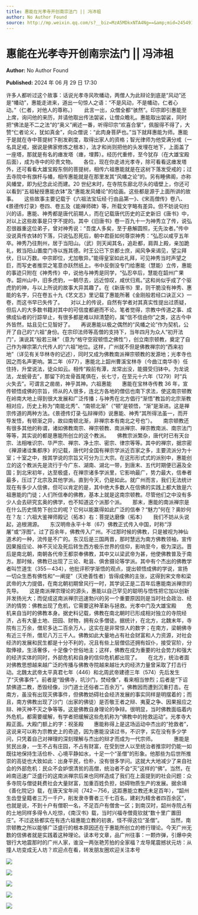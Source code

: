 ```yaml
---
title: 惠能在光孝寺开创南宗法门 || 冯沛祖
author: No Author Found
source: http://mp.weixin.qq.com/s?__biz=MzA5MDkxNTA4Ng==&amp;mid=2454915320&amp;idx=1&amp;sn=32fe9a69ada46f1bc64f93cad5d7d9a5&amp;chksm=87a3c099b0d4498f7f2d0b670671993b5fbdb31ce95d3930c44f0de9f51cf1b3d490a232b21d&poc_token=HJ_Do2ejHyO-wNZGG8Q1S8FdPgy1YBBEob-nUEme
---
```


# 惠能在光孝寺开创南宗法门 || 冯沛祖

**Author:** No Author Found

**Published:** 2024 年 06 月 29 日 17:30

许多人都听过这个故事：话说光孝寺风吹幡动，两僧人为此辩论到底是“风动”还是“幡动”，惠能走进来，道出一句惊人之语：“不是风动，不是幡动，仁者心动。”（仁者，对他人的尊称。）      此言一出，众僧全都“骇然”。印宗即引惠能至上席，询问他的来历，并请他取出传法袈裟，让僧众瞻礼。惠能取出袈裟，同时把“佛法是不二之法”的“奥义”阐述一番，听得印宗“欢喜合掌”，佩服得不得了，大赞“仁者论义，犹如真金”，向众僧说：“此肉身菩萨也。”当下就拜惠能为师。惠能于是就在寺中菩提树下削发剃度，取得出家人的资格；智光律师为他受满分戒（一名具足戒，据说是佛家修炼之根本），法才和尚则把他的头发埋在地下，上面盖了一座塔，那就是有名的瘗发塔（瘗，埋葬）。经历代重修，至今犹存（在大雄宝殿后面），成为寺中的珍贵文物。　　各位，现在你走进光孝寺，除可看看这瘗发塔外，还可看看大雄宝殿东侧的菩提树，相传六祖惠能就是在这树下落发受戒的；过去寺院中有旗杆与幡，相传惠能就是在那里发其“风幡之论”的。另有睡佛阁，亦称风幡堂，即为纪念此论而建。20 世纪末时，在寺院东廊北尽头的墙壁上，你还可以看到“五祖秘授惠能衣钵”及“惠能发风幡论”的绘画。这些都是源于上面所讲的故事。　　这些故事主要记载于《六祖法宝坛经·行由品第一》、《宋高僧传》卷八、《景德传灯录》卷四、卷五及《能禅师碑》等，所载文字略有差异。但不妨说句扫兴的话，惠能、神秀都是唐代前期人，而在记载唐代历史的正史新旧《唐书》中，对以上这些故事是只字不提的。其中《旧唐书》卷一百九十一为神秀立了传，说弘忍很器重这位弟子，曾对神秀说：“吾度人多矣，至于悬解圆照，无先汝者。”传中没说真传衣钵的下落，只说弘忍死后，朝中君臣如何尊崇神秀：“弘忍以咸亨五年卒。神秀乃往荆州，居于当阳山。（武）则天闻其名，追赴都，肩舆上殿，亲加跪礼，敕当阳山置度门寺以旌其德。时王公已下京都士庶，闻风争来谒见，望尘拜伏，日以万数。中宗即位，尤加敬异。”能得皇室如此礼拜，可见神秀当时声望之巨，而写史者推崇之笔意亦跃然纸上。书中反倒没专门给惠能（慧能）立传，惠能的事迹只附在《神秀传》中，说他与神秀是同学，“弘忍卒后，慧能在韶州广果寺。韶州山中，旧多虎豹，一朝尽去，远近惊叹，咸伏归焉。”这和尚似乎成了个驱虎豹的神，与以上所说的故事大异其趣了。在《新唐书》里，则干脆没有神秀、惠能的名字，只在卷五十九《艺文志》里记载了惠能所著《金刚般若经口诀正义》一卷，而这书早已失传了。　　对以上的传说，自然有学者对其真实性提出过质疑，但后人的大多数书籍对其中的可信度都避而不论。笔者觉得，宗教中传道之事、成佛成仙者的行踪举止，有很多都是难以辩清楚的，属“信不信由你”之类，这古今中外皆然，姑且见仁见智好了。　　再说惠能以极之偶然的“风幡之论”作为契机，公开了自己的“六祖”身份。在宗印法师等高僧的支持下，当年四月为众人“初开法门”，演说其“般若三昧”（意为“格守空寂顿悟之佛性”），创立南宗顿教，奠定了自己作为禅宗第六代传人的“六祖”地位。这样，广州就不但是佛教禅宗的“西来初地”（详见有关华林寺的记述），同时又成为佛教南派禅宗顿教的发源地；光孝寺也因之而名声更响。第二年（677），惠能北上韶州曹溪宝林寺（今曲江南华寺）任住持，升堂说法，徒众如云。相传“殿前有潭，龙常出没，能摄受归钵中。为龙说法，龙蜕骨去”，那留下的龙骨首尾俱在，长七寸，在至元十六年（1279）时“兵火失去”。可谓言之凿凿，神乎其神。六祖惠能　　惠能在宝林寺传教 36 年，宣传顿悟成佛的宗旨，师从的人很多，连北方各地的僧侣也南下求法，使这南宗顿教在岭南大地上得到很大发展和广泛传播；与神秀在北方倡行“渐悟”教旨的北宗渐教相对应，历史上称为“南能北秀”、“南顿北渐”（“顿”是顿悟，“渐”是渐进。这是禅宗传道的两种方法。《景德传灯录·弘辩禅师》说惠能、神秀“其所得法虽一，而开导发悟，有顿渐之异，故曰南顿北渐，非禅宗本有南北之号也”）。　　南宗顿教还有很多其他的称谓，诸如佛教南宗、禅宗顿教、南派禅宗、禅宗教南派、南宗法门等等，其实说的都是惠能所创立的这个教派。　　佛教宗派繁杂，唐代时已有天台宗、法相唯识宗、华严宗、禅宗、净土宗、密宗、律宗等等。其中的禅宗，据宗密《禅源诸诠集都序》的记载，唐代时全国有禅宗学派近百家之多，主要流派分为十室；十室之中，按其学说的宗旨又可分为三大宗。在这形形式式的派别中，惠能创立的这个教派先是流行于今广东、湖南、湖北一带，到唐末、五代时期便已遍及全国；到北宋初年，达至极盛，在禅宗诸多学派里，它影响最广，势力最大，信奉者最多，压过了北宗及其他学派。直到今天，仍是如此。就广州而言，我们无法统计现在有多少人信佛，但可以肯定的是，其中绝大多数人在信佛的实践上都大致是六祖惠能的门徒；人们所信奉的佛教，基本上就是这南宗顿教。尽管他们之中没有多少人会去研究玄奥的佛学，也不知道这个派那个派。　　那末，惠能的南派禅宗是在什么历史情势下创立的呢？它何以能赢得如此广泛的信奉？“魅力”何在？奥妙何在？左：六祖大鉴禅师殿记（拓本）右：菩提达磨像（拓本）　　我们不妨从头说起，追根溯源。　　东汉明帝永平十年（67）佛教正式传入中国，时称“浮屠”或“浮图”。过了百余年，佛教传入广州。不过那时候的佛教，只是被视为神仙道术的一种，流传是不广的。东汉后是三国两晋，那时慧远为南方佛教领袖，宣传因果报应论、神不灭论及死后转生西方极乐世界的信仰，影响至今，极为深远。晋后是南北朝，南朝各代帝王都崇奉佛教，其中又以梁武帝为甚，他使佛教普及于南方。那时候，佛教已出现了三论、毗昙、俱舍摄论等学派。其中有个杰出的佛教学者叫竺道生（355－434），他批评积学渐悟的观点，提出顿悟成佛的学说，宣扬一切众生悉有佛性和“一阐提”（灭绝善性者）皆得成佛的主张，这得到宋文帝和梁武帝的大力提倡，在南北朝初期曾风行一时，其学说正是二百年后惠能南派禅宗的先导。　　这是南派禅宗理论的源头，惠能以自己罕见的聪明与悟性把它加以创新并发扬光大；而促成这南派禅宗迅速勃兴的另一个重要原因则是当时社会政治、经济的情势：佛教出现了危机，它需要这种革新与拯救。光孝中门及大雄宝殿　　危机来自当时的佛教本身。据史料记载，佛教在南北朝时已形成相对独立的寺院经济，占有大量土地、田园、财物，拥有众多僧徒。据统计，在北方，北魏末年，寺院有三万余，僧尼多达二百余万人，这实在是非常惊人的数字；在南方，梁朝佛寺有近三千所，僧尼八万三千人。佛教如此大量地占有社会财富和人力资源，对社会经济的发展和民生都是十分不利的，况且有些上层僧侣还拥有奴仆，接受官阶，分取俸禄，生活奢侈，十足像个世俗地主；这样，佛教在成为重要的社会势力和强大的经济实体的同时，外部危机和自身的信仰危机都出现了。　　在北方，统治者面对佛教思想越来越广泛的传播与佛教寺院越来越壮大的经济力量曾采取了打击行动。北魏太武帝太平真君七年（446）和北周武帝建德三年（574）先后发生了“灭佛事件”。前者是“毁佛寺，坑沙门，焚经像”，看来相当惨烈；后者是“下诏禁佛道二教，悉毁经像，沙门道士还俗者二百余万”。佛教因而遭到沉重打击。在南方，虽没有出现灭佛事件，但佛教妨碍社会经济发展的事实同样是明摆着的；而且，南方佛教出现了沙门（出家的佛徒）是否敬王者之辩、夷夏之争、因果报应之辩、神灭神不灭之争等等。这是佛教自身理论的争辩。很明显，当时佛教面临着内外危机，都需要缓解，有学者把缓解这些危机称为“佛教中的抢救运动”。光孝寺大殿正面。大殿门额上的字：祝圣殿　　惠能称得上是这场运动中杰出的“抢救者”，这说来可以称为宗教史上的奇迹，因为惠能没读过书，不识字，实在没有多少学问，只凭着自己对禅理的深刻理解与杰出的辩才而成为一代宗师。　　　　惠能是贫民出身，一生不占有庄园，不占有财富，在受到世人以至统治者推崇时仍能一如既往地保持生活俭朴、心境平静如水，十足一个“圣僧”的形象。他那些为后世所推崇的高徒也大致如此：出身平民，俭朴，没有很多学问。这就大大地减少了来自社会的外部危机：民众不会妒恨清贫的高僧，统治者不会“灭”这样的“佛”。当然，在岭南迅速广泛盛行的这南派禅宗后来也同样造成了我们在上面提到的社会问题：众多寺院与僧徒耗费社会大量财富，加重百姓负担，妨碍物质生产的发展。据余靖《善化院记》载，在唐天宝年间（742－756，这距惠能立教还未足百年），“韶州生齿登皇籍者三万一千户，削发隶寺曹者三千七百名，建刹为精舍者四百余区”，也就是说，不到十户有僧职一名，不足百户有僧舍一区；到南汉时，韶州寺院占有的土地同样多得令人吃惊，《南汉书》载，当时兴福寺僧竟钦就“数十里广置田庄”。不过这些都实在有违六祖惠能立教的初衷，怪不得这位“圣僧”。　　当然，南宗顿教之所以能够广泛盛行的根本原因还在于惠能所创立的修行理论。今天广州无数的信佛者就是实践着这种理论。读本号文章，品广州往事：一颗炸弹，引爆中央银行大地震那时的广州人家，谁没一两张艳芳拍的全家福？龙导尾震撼状元坊：从撞人坊变成无人坊？欢迎点在看，转发朋友圈欢迎关注本号

![](https://mmbiz.qpic.cn/mmbiz_jpg/PJWG74pLsMYEf451SwZCbDkiaAUC9TygHzcMaqlm1M3bW52TyYYEx27aAjgZ4xzjeNHrFm52JNENH2h4jQBpYDQ/640?wx_fmt=jpeg&from=appmsg)

![](https://mmbiz.qpic.cn/mmbiz_gif/Ljib4So7yuWgTRnJNwP3C2KVXxnyG3rBYtxthWEBawLYghHUOoSnzgUNIepwBNndPmL463dmzCVlkTiaib20NAL6Q/640?wx_fmt=gif&from=appmsg)

![](https://mmbiz.qpic.cn/mmbiz_jpg/PJWG74pLsMYEf451SwZCbDkiaAUC9TygHhvqhTIFibeXib6E7C0G6q5FiazfywNG4RdsnufzM1g0UicI938Mzp5gykA/640?from=appmsg)

![](https://mmbiz.qpic.cn/mmbiz_jpg/PJWG74pLsMYEf451SwZCbDkiaAUC9TygHJR98jiavPz4ASibsGicn6VTJj8Xpic8NC1cuMZY9o3xQezt2tLdrVEPwBw/640?from=appmsg)

![](https://mmbiz.qpic.cn/mmbiz_jpg/PJWG74pLsMYEf451SwZCbDkiaAUC9TygHOVSkRt596ibaibEMR47zEIvJuyuptkXibO0uVOgDqLHTjeDzUib8VjXk5w/640?from=appmsg)
